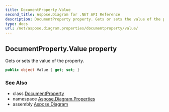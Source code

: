 ```yaml
---
title: DocumentProperty.Value
second_title: Aspose.Diagram for .NET API Reference
description: DocumentProperty property. Gets or sets the value of the property
type: docs
url: /net/aspose.diagram.properties/documentproperty/value/
---
```

## DocumentProperty.Value property

Gets or sets the value of the property.

```csharp
public object Value { get; set; }
```

### See Also

* class [DocumentProperty](../)
* namespace [Aspose.Diagram.Properties](../../documentproperty/)
* assembly [Aspose.Diagram](../../../)


